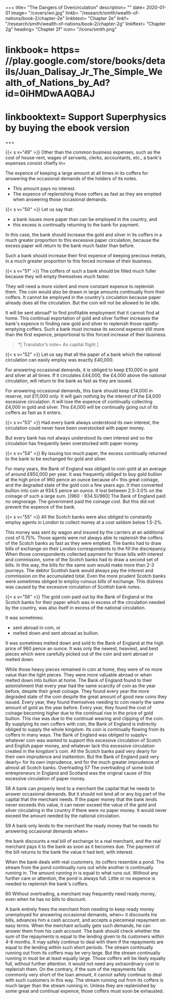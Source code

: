 +++
title=  "The Dangers of Overcirculation"
description=  ""
date=  2020-01-01
image=  "/covers/wn.jpg"
linkb=  "/research/smith/wealth-of-nations/book-2/chapter-2e"
linkbtext=  "Chapter 2e"
linkf=  "/research/smith/wealth-of-nations/book-2/chapter-2g"
linkftext=  "Chapter 2g"
heading=  "Chapter 2f"
icon=  "/icons/smith.png"
# linkbook=  https= //play.google.com/store/books/details/Juan_Dalisay_Jr_The_Simple_Wealth_of_Nations_by_Ad?id=0iHMDwAAQBAJ
# linkbooktext=  Support Superphysics by buying the ebook version
+++

{{< s v="49" >}} Other than the common business expenses, such as the cost of house-rent, wages of servants, clerks, accountants, etc., a bank's expenses consist chiefly in= 

The expence of keeping a large amount at all times in its coffers for answering the occasional demands of the holders of its notes.
- This amount pays no interest.
- The expence of replenishing those coffers as fast as they are emptied when answering those occasional demands.


{{< s v="50" >}} Let us say that: 
- a bank issues more paper than can be employed in the country, and
- this excess is continually returning to the bank for payment.

In this case, the bank should increase the gold and silver in its coffers in a much greater proportion to this excessive paper circulation, because the excess paper will return to the bank much faster than before.

Such a bank should increase their first expence of keeping precious metals, in a much greater proportion to this forced increase of their business.


{{< s v="51" >}} The coffers of such a bank should be filled much fuller because they will empty themselves much faster.

They will need a more violent and more constant expence to replenish them.
The coin would also be drawn in large amounts continually from their coffers.
It cannot be employed in the country's circulation because paper already does all the circulation.
But the coin will not be allowed to lie idle.

It will be sent abroad* to find profitable employment that it cannot find at home.
This continual exportation of gold and silver further increases the bank's expence in finding new gold and silver to replenish those rapidly-emptying coffers.
Such a bank must increase its second expence still more than the first expence, proportional to this forced increase of their business.

> *[ Translator’s note=  As  capital flight ]


{{< s v="52" >}} Let us say that all the paper of a bank which the national circulation can easily employ was exactly £40,000.

For answering occasional demands, it is obliged to keep £10,000 in gold and silver at all times.
If it circulates £44,000, the £4,000 above the national circulation, will return to the bank as fast as they are issued.

For answering occasional demands, this bank should keep £14,000 in reserve, not £11,000 only.
It will gain nothing by the interest of the £4,000 excessive circulation.
It will lose the expence of continually collecting £4,000 in gold and silver.
This £4,000 will be continually going out of its coffers as fast as it enters.

{{< s v="53" >}} Had every bank always understood its own interest, the circulation could never have been overstocked with paper money.

But every bank has not always understood its own interest and so the circulation has frequently been overstocked with paper money.

{{< s v="54" >}} By issuing too much paper, the excess continually returned to the bank to be exchanged for gold and silver.

For many years, the Bank of England was obliged to coin gold at an average of around £850,000 per year.
It was frequently obliged to buy gold bullion at the high price of 960 pence an ounce because of= 
this great coinage, and
the degraded state of the gold coin a few years ago.
It then converted bullion into coin at 934.5 pence an ounce.
It lost between 2.5-3.0% on the coinage of such a large sum. [(960 - 934.5)/960]
The Bank of England paid no seignorage.
The government paid the coinage cost.
But this did not prevent the expence of the bank.

{{< s v="55" >}} All the Scotch banks were also obliged to constantly employ agents in London to collect money at a cost seldom below 1.5-2%.

This money was sent by wagon and insured by the carriers at an additional cost of 0.75%.
Those agents were not always able to replenish the coffers of the Scotch banks as fast as they were emptied.
The banks had to draw bills of exchange on their London correspondents to the fill the discrepancy.
When those correspondents collected payment for those bills with interest and commission, some of the Scotch banks had to draw a second set of bills.
In this way, the bills for the same sum would make more than 2-3 journeys.
The debtor Scottish bank would always pay the interest and commission on the accumulated total.
Even the more prudent Scotch banks were sometimes obliged to employ ruinous bills of exchange.
This distress was caused by the excessive circulation of Scottish bank notes.


{{< s v="56" >}} The gold coin paid out by the Bank of England or the Scotch banks for their paper which was in excess of the circulation needed by the country, was also itself in excess of the national circulation.

It was sometimes:
- sent abroad in coin, or
- melted down and sent abroad as bullion.

It was sometimes melted down and sold to the Bank of England at the high price of 960 pence an ounce.
It was only the newest, heaviest, and best pieces which were carefully picked out of the coin and sent abroad or melted down.

While those heavy pieces remained in coin at home, they were of no more value than the light pieces.
They were more valuable abroad or when melted down into bullion at home.
The Bank of England found to their astonishment that every year had the same scarcity of coin as the year before, despite their great coinage.
They found every year the more degraded state of the coin despite the great amount of good new coins they issued.
Every year, they found themselves needing to coin nearly the same amount of gold as the year before.
Every year, they found the cost of coinage becoming higher due to the continual rise in the price of gold bullion.
This rise was due to the continual wearing and clipping of the coin.
By supplying its own coffers with coin, the Bank of England is indirectly obliged to supply the whole kingdom.
Its coin is continually flowing from its coffers in many ways.
The Bank of England was obliged to supply= 
whatever coin was wanted to support this excessive circulation of Scotch and English paper money, and
whatever lack this excessive circulation created in the kingdom's coin.
All the Scotch banks paid very dearly for their own imprudence and inattention.
But the Bank of England paid very dearly= 
for its own imprudence, and
for the much greater imprudence of almost all Scotch banks.
Overtrading
57 The overtrading of some bold entrepreneurs in England and Scotland was the original cause of this excessive circulation of paper money.

58 A bank can properly lend to a merchant the capital that he needs to answer occasional demands.
But it should not lend all or any big part of the capital that the merchant needs.
If the paper money that the bank lends never exceeds this value, it can never exceed the value of the gold and silver circulating in the country if there were no paper money.
It would never exceed the amount needed by the national circulation.

59 A bank only lends to the merchant the ready money that he needs for answering occasional demands when= 

the bank discounts a real bill of exchange to a real merchant, and
the real merchant pays it to the bank as soon as it becomes due.
The payment of the bill returns to the bank the value it had lent, with interest.

When the bank deals with real customers, its coffers resemble a pond.
The stream from the pond continually runs out while another is continually running in.
The amount running in is equal to what runs out.
Without any further care or attention, the pond is always full.
Little or no expence is needed to replenish the bank's coffers.

60 Without overtrading, a merchant may frequently need ready money, even when he has no bills to discount.

A bank entirely frees the merchant from needing to keep ready money unemployed for answering occasional demands, when= 
it discounts his bills,
advances him a cash account, and
accepts a piecemeal repayment on easy terms.
When the merchant actually gets such demands, he can answer them from his cash account.
The bank should check whether the sum of the repayments is equal to the lending given to its customers within 4-8 months.
It may safely continue to deal with them if the repayments are equal to the lending within such short periods.
The stream continually running out from its coffers may be very large.
But the stream continually running in must be at least equally large.
Those coffers will be likely equally full, without further attention.
It would not need any extraordinary cost to replenish them.
On the contrary, if the sum of the repayments falls commonly very short of the loan amount, it cannot safely continue to deal with such customers in this way.
The stream running out from its coffers is much larger than the stream running in.
Unless they are replenished by some great and continual expence, those coffers must soon be exhausted.




